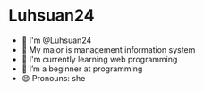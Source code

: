 
<!--
**Luhsuan24/Luhsuan24** is a ✨ _special_ ✨ repository because its `README.md` (this file) appears on your GitHub profile.

Here are some ideas to get you started:

- 👯 I’m looking to collaborate on ...
- 💬 Ask me about ...
- 📫 How to reach me: ...
- ⚡ Fun fact: ...

-->
# Luhsuan24
- 👋 I'm @Luhsuan24
- 🔭 My major is management information system
- 🌱 I'm currently learning web programming
- 🤔 I’m a beginner at programming
- 😄 Pronouns: she

